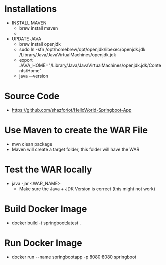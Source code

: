 
# Installations 
- INSTALL MAVEN
  - brew install maven
  - 
- UPDATE JAVA
  - brew install openjdk
  - sudo ln -sfn /opt/homebrew/opt/openjdk/libexec/openjdk.jdk /Library/Java/JavaVirtualMachines/openjdk.jdk
  - export JAVA_HOME="/Library/Java/JavaVirtualMachines/openjdk.jdk/Contents/Home"
  - java --version

# Source Code
- https://github.com/shazforiot/HelloWorld-Springboot-App

# Use Maven to create the WAR File 
- mvn clean package
- Maven will create a target folder, this folder will have the WAR

# Test the WAR locally
- java -jar <WAR_NAME>
  - Make sure the Java + JDK Version is correct (this might not work)

# Build Docker Image
 - docker build -t springboot:latest .

# Run Docker Image 
- docker run --name springbootapp -p 8080:8080 springboot